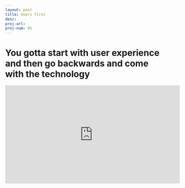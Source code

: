 ```yaml
---
layout: post
title: Users first
desc:
proj-url:
proj-num: 01
---
```


# You gotta start with user experience and then go backwards and come with the technology

<center><iframe width="560" height="315" src="https://www.youtube.com/embed/kUKTjTz-v90" frameborder="0" allow="accelerometer; autoplay; encrypted-media; gyroscope; picture-in-picture" allowfullscreen></iframe></center>


